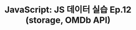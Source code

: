 ---
layout: post
categories:
  - TIL
title: "JavaScript: JS 데이터 실습 Ep.12 (storage, OMDb API)"
tags:
  - TIL
  - JS
---